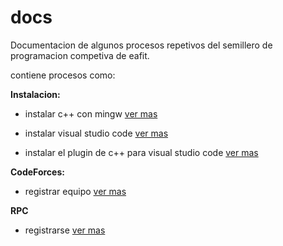 # docs

Documentacion de algunos procesos repetivos del semillero de programacion competiva de eafit.

contiene procesos como:

**Instalacion:**

- instalar c++ con mingw [ver mas](https://github.com/semillero-competiva-EAFIT/docs/blob/main/docs/como/instalar_MinGw.md)

- instalar visual studio code [ver mas](https://github.com/semillero-competiva-EAFIT/docs/blob/main/docs/como/instalar_visual_code.md)

- instalar el plugin de c++ para visual studio code [ver mas](https://github.com/semillero-competiva-EAFIT/docs/blob/main/docs/como/instalar_visual_code_cpp_plugin.md)

**CodeForces:**

- registrar equipo [ver mas](https://github.com/semillero-competiva-EAFIT/docs/blob/main/docs/como/participar_contest_codeforces.md)

**RPC**

- registrarse [ver mas](https://github.com/semillero-competiva-EAFIT/docs/blob/main/docs/como/registrar_contest_rpc.md)
